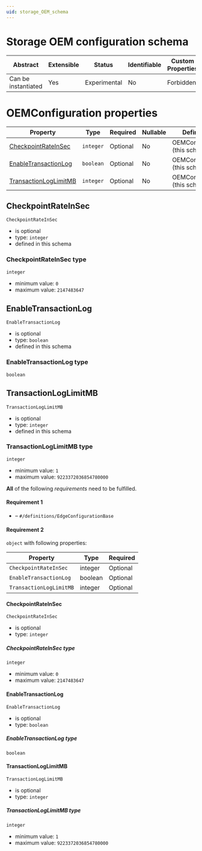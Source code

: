 ```yaml
---
uid: storage_OEM_schema
---
```


# Storage OEM configuration schema

| Abstract            | Extensible | Status       | Identifiable | Custom Properties | Additional Properties | Defined In                                         |
| ------------------- | ---------- | ------------ | ------------ | ----------------- | --------------------- | -------------------------------------------------- |
| Can be instantiated | Yes        | Experimental | No           | Forbidden         | Forbidden             | [Storage_OEM_schema.json](Storage_OEM_schema.json) |

# OEMConfiguration properties

| Property                                        | Type      | Required | Nullable | Defined by                     |
| ----------------------------------------------- | --------- | -------- | -------- | ------------------------------ |
| [CheckpointRateInSec](#checkpointrateinsec)     | `integer` | Optional | No       | OEMConfiguration (this schema) |
| [EnableTransactionLog](#enabletransactionlog)   | `boolean` | Optional | No       | OEMConfiguration (this schema) |
| [TransactionLogLimitMB](#transactionloglimitmb) | `integer` | Optional | No       | OEMConfiguration (this schema) |

## CheckpointRateInSec

`CheckpointRateInSec`

- is optional
- type: `integer`
- defined in this schema

### CheckpointRateInSec type

`integer`

- minimum value: `0`
- maximum value: `2147483647`

## EnableTransactionLog

`EnableTransactionLog`

- is optional
- type: `boolean`
- defined in this schema

### EnableTransactionLog type

`boolean`

## TransactionLogLimitMB

`TransactionLogLimitMB`

- is optional
- type: `integer`
- defined in this schema

### TransactionLogLimitMB type

`integer`

- minimum value: `1`
- maximum value: `9223372036854780000`

**All** of the following _requirements_ need to be fulfilled.

#### Requirement 1

- []() – `#/definitions/EdgeConfigurationBase`

#### Requirement 2

`object` with following properties:

| Property                | Type    | Required |
| ----------------------- | ------- | -------- |
| `CheckpointRateInSec`   | integer | Optional |
| `EnableTransactionLog`  | boolean | Optional |
| `TransactionLogLimitMB` | integer | Optional |

#### CheckpointRateInSec

`CheckpointRateInSec`

- is optional
- type: `integer`

##### CheckpointRateInSec type

`integer`

- minimum value: `0`
- maximum value: `2147483647`

#### EnableTransactionLog

`EnableTransactionLog`

- is optional
- type: `boolean`

##### EnableTransactionLog type

`boolean`

#### TransactionLogLimitMB

`TransactionLogLimitMB`

- is optional
- type: `integer`

##### TransactionLogLimitMB type

`integer`

- minimum value: `1`
- maximum value: `9223372036854780000`
